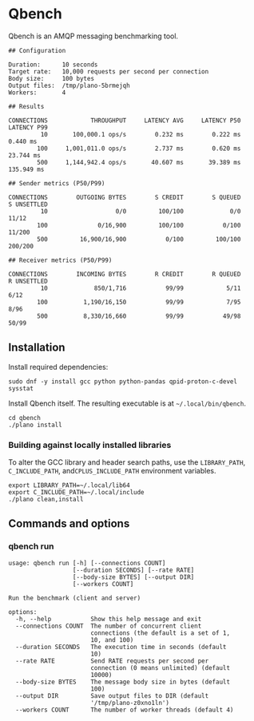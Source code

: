 # Qbench

<!-- [![main](https://github.com/ssorj/qbench/actions/workflows/main.yaml/badge.svg)](https://github.com/ssorj/qbench/actions/workflows/main.yaml) -->

Qbench is an AMQP messaging benchmarking tool.

~~~
## Configuration

Duration:      10 seconds
Target rate:   10,000 requests per second per connection
Body size:     100 bytes
Output files:  /tmp/plano-5brmejqh
Workers:       4

## Results

CONNECTIONS            THROUGHPUT     LATENCY AVG     LATENCY P50     LATENCY P99
         10       100,000.1 ops/s        0.232 ms        0.222 ms        0.440 ms
        100     1,001,011.0 ops/s        2.737 ms        0.620 ms       23.744 ms
        500     1,144,942.4 ops/s       40.607 ms       39.389 ms      135.949 ms

## Sender metrics (P50/P99)

CONNECTIONS        OUTGOING BYTES        S CREDIT        S QUEUED     S UNSETTLED
         10                   0/0         100/100             0/0           11/12
        100              0/16,900         100/100           0/100          11/200
        500         16,900/16,900           0/100         100/100         200/200

## Receiver metrics (P50/P99)

CONNECTIONS        INCOMING BYTES        R CREDIT        R QUEUED     R UNSETTLED
         10             850/1,716           99/99            5/11            6/12
        100          1,190/16,150           99/99            7/95            8/96
        500          8,330/16,660           99/99           49/98           50/99
~~~

## Installation

Install required dependencies:

    sudo dnf -y install gcc python python-pandas qpid-proton-c-devel sysstat

Install Qbench itself.  The resulting executable is at
`~/.local/bin/qbench`.

    cd qbench
    ./plano install

### Building against locally installed libraries

To alter the GCC library and header search paths, use the
`LIBRARY_PATH`, `C_INCLUDE_PATH`, and`CPLUS_INCLUDE_PATH` environment
variables.

    export LIBRARY_PATH=~/.local/lib64
    export C_INCLUDE_PATH=~/.local/include
    ./plano clean,install

<!-- XXX qbench check -->

## Commands and options

### qbench run

~~~
usage: qbench run [-h] [--connections COUNT]
                  [--duration SECONDS] [--rate RATE]
                  [--body-size BYTES] [--output DIR]
                  [--workers COUNT]

Run the benchmark (client and server)

options:
  -h, --help           Show this help message and exit
  --connections COUNT  The number of concurrent client
                       connections (the default is a set of 1,
                       10, and 100)
  --duration SECONDS   The execution time in seconds (default
                       10)
  --rate RATE          Send RATE requests per second per
                       connection (0 means unlimited) (default
                       10000)
  --body-size BYTES    The message body size in bytes (default
                       100)
  --output DIR         Save output files to DIR (default
                       '/tmp/plano-z0xno1ln')
  --workers COUNT      The number of worker threads (default 4)
~~~

<!-- ### qbench server -->

<!-- ### qbench client -->

<!-- ## Examples -->

<!-- ### Running Qbench on one host -->

<!-- ### Running Qbench across distinct hosts -->
